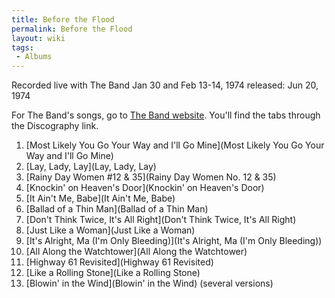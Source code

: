 ```yaml
---
title: Before the Flood
permalink: Before the Flood
layout: wiki
tags:
 - Albums
---
```


Recorded live with The Band Jan 30 and Feb 13-14, 1974
released: Jun 20, 1974

For The Band's songs, go to [The Band website](http://theband.hiof.no/).
You'll find the tabs through the Discography link.

1.  [Most Likely You Go Your Way and I'll Go
    Mine](Most Likely You Go Your Way and I'll Go Mine)
2.  [Lay, Lady, Lay](Lay, Lady, Lay)
3.  [Rainy Day Women #12 & 35](Rainy Day Women No. 12 & 35)
4.  [Knockin' on Heaven's Door](Knockin' on Heaven's Door)
5.  [It Ain't Me, Babe](It Ain't Me, Babe)
6.  [Ballad of a Thin Man](Ballad of a Thin Man)
7.  [Don't Think Twice, It's All
    Right](Don't Think Twice, It's All Right)
8.  [Just Like a Woman](Just Like a Woman)
9.  [It's Alright, Ma (I'm Only
    Bleeding)](It's Alright, Ma (I'm Only Bleeding))
10. [All Along the Watchtower](All Along the Watchtower)
11. [Highway 61 Revisited](Highway 61 Revisited)
12. [Like a Rolling Stone](Like a Rolling Stone)
13. [Blowin' in the Wind](Blowin' in the Wind) (several
    versions)
